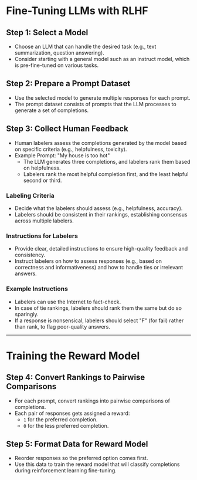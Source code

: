# Fine-Tuning LLMs with RLHF

## Step 1: Select a Model
- Choose an LLM that can handle the desired task (e.g., text summarization, question answering).
- Consider starting with a general model such as an instruct model, which is pre-fine-tuned on various tasks.

## Step 2: Prepare a Prompt Dataset
- Use the selected model to generate multiple responses for each prompt.
- The prompt dataset consists of prompts that the LLM processes to generate a set of completions.

## Step 3: Collect Human Feedback
- Human labelers assess the completions generated by the model based on specific criteria (e.g., helpfulness, toxicity).
- Example Prompt: "My house is too hot"
  - The LLM generates three completions, and labelers rank them based on helpfulness.
  - Labelers rank the most helpful completion first, and the least helpful second or third.

### Labeling Criteria
- Decide what the labelers should assess (e.g., helpfulness, accuracy).
- Labelers should be consistent in their rankings, establishing consensus across multiple labelers.

### Instructions for Labelers
- Provide clear, detailed instructions to ensure high-quality feedback and consistency.
- Instruct labelers on how to assess responses (e.g., based on correctness and informativeness) and how to handle ties or irrelevant answers.

### Example Instructions
- Labelers can use the Internet to fact-check.
- In case of tie rankings, labelers should rank them the same but do so sparingly.
- If a response is nonsensical, labelers should select "F" (for fail) rather than rank, to flag poor-quality answers.

---

# Training the Reward Model

## Step 4: Convert Rankings to Pairwise Comparisons
- For each prompt, convert rankings into pairwise comparisons of completions.
- Each pair of responses gets assigned a reward:
  - `1` for the preferred completion.
  - `0` for the less preferred completion.

## Step 5: Format Data for Reward Model
- Reorder responses so the preferred option comes first.
- Use this data to train the reward model that will classify completions during reinforcement learning fine-tuning.


